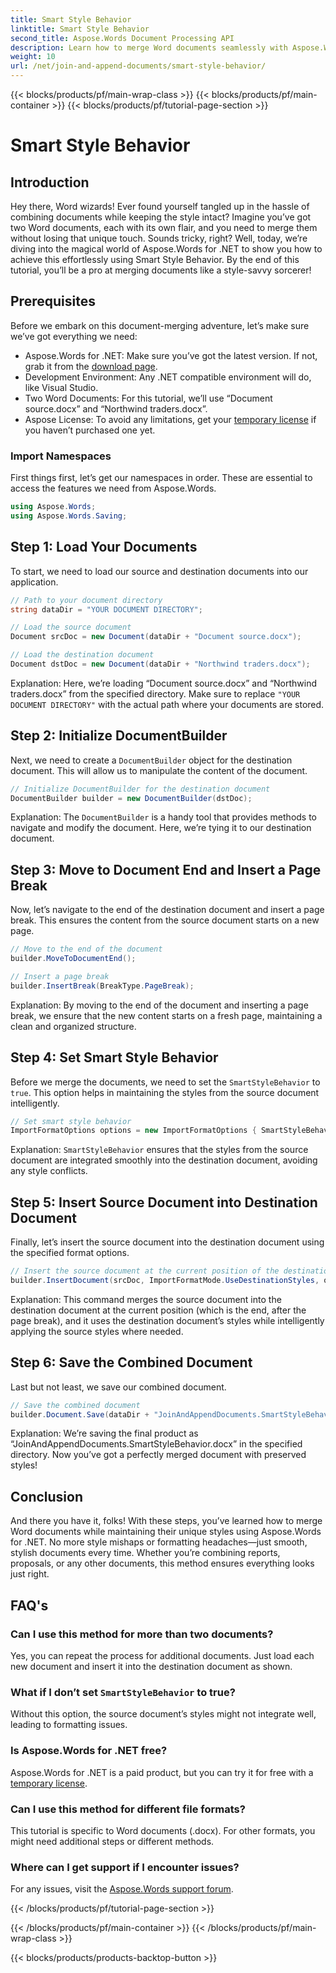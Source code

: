 ```yaml
---
title: Smart Style Behavior
linktitle: Smart Style Behavior
second_title: Aspose.Words Document Processing API
description: Learn how to merge Word documents seamlessly with Aspose.Words for .NET, preserving styles and ensuring professional results.
weight: 10
url: /net/join-and-append-documents/smart-style-behavior/
---
```


{{< blocks/products/pf/main-wrap-class >}}
{{< blocks/products/pf/main-container >}}
{{< blocks/products/pf/tutorial-page-section >}}

# Smart Style Behavior

## Introduction

Hey there, Word wizards! Ever found yourself tangled up in the hassle of combining documents while keeping the style intact? Imagine you’ve got two Word documents, each with its own flair, and you need to merge them without losing that unique touch. Sounds tricky, right? Well, today, we’re diving into the magical world of Aspose.Words for .NET to show you how to achieve this effortlessly using Smart Style Behavior. By the end of this tutorial, you’ll be a pro at merging documents like a style-savvy sorcerer!

## Prerequisites

Before we embark on this document-merging adventure, let’s make sure we’ve got everything we need:

- Aspose.Words for .NET: Make sure you’ve got the latest version. If not, grab it from the [download page](https://releases.aspose.com/words/net/).
- Development Environment: Any .NET compatible environment will do, like Visual Studio.
- Two Word Documents: For this tutorial, we’ll use “Document source.docx” and “Northwind traders.docx”.
- Aspose License: To avoid any limitations, get your [temporary license](https://purchase.aspose.com/temporary-license/) if you haven’t purchased one yet.

### Import Namespaces

First things first, let’s get our namespaces in order. These are essential to access the features we need from Aspose.Words.

```csharp
using Aspose.Words;
using Aspose.Words.Saving;
```

## Step 1: Load Your Documents

To start, we need to load our source and destination documents into our application.

```csharp
// Path to your document directory 
string dataDir = "YOUR DOCUMENT DIRECTORY";

// Load the source document
Document srcDoc = new Document(dataDir + "Document source.docx");

// Load the destination document
Document dstDoc = new Document(dataDir + "Northwind traders.docx");
```

Explanation:
Here, we’re loading “Document source.docx” and “Northwind traders.docx” from the specified directory. Make sure to replace `"YOUR DOCUMENT DIRECTORY"` with the actual path where your documents are stored.

## Step 2: Initialize DocumentBuilder

Next, we need to create a `DocumentBuilder` object for the destination document. This will allow us to manipulate the content of the document.

```csharp
// Initialize DocumentBuilder for the destination document
DocumentBuilder builder = new DocumentBuilder(dstDoc);
```

Explanation:
The `DocumentBuilder` is a handy tool that provides methods to navigate and modify the document. Here, we’re tying it to our destination document.

## Step 3: Move to Document End and Insert a Page Break

Now, let’s navigate to the end of the destination document and insert a page break. This ensures the content from the source document starts on a new page.

```csharp
// Move to the end of the document
builder.MoveToDocumentEnd();

// Insert a page break
builder.InsertBreak(BreakType.PageBreak);
```

Explanation:
By moving to the end of the document and inserting a page break, we ensure that the new content starts on a fresh page, maintaining a clean and organized structure.

## Step 4: Set Smart Style Behavior

Before we merge the documents, we need to set the `SmartStyleBehavior` to `true`. This option helps in maintaining the styles from the source document intelligently.

```csharp
// Set smart style behavior
ImportFormatOptions options = new ImportFormatOptions { SmartStyleBehavior = true };
```

Explanation:
`SmartStyleBehavior` ensures that the styles from the source document are integrated smoothly into the destination document, avoiding any style conflicts.

## Step 5: Insert Source Document into Destination Document

Finally, let’s insert the source document into the destination document using the specified format options.

```csharp
// Insert the source document at the current position of the destination document
builder.InsertDocument(srcDoc, ImportFormatMode.UseDestinationStyles, options);
```

Explanation:
This command merges the source document into the destination document at the current position (which is the end, after the page break), and it uses the destination document’s styles while intelligently applying the source styles where needed.

## Step 6: Save the Combined Document

Last but not least, we save our combined document.

```csharp
// Save the combined document
builder.Document.Save(dataDir + "JoinAndAppendDocuments.SmartStyleBehavior.docx");
```

Explanation:
We’re saving the final product as “JoinAndAppendDocuments.SmartStyleBehavior.docx” in the specified directory. Now you’ve got a perfectly merged document with preserved styles!

## Conclusion

And there you have it, folks! With these steps, you’ve learned how to merge Word documents while maintaining their unique styles using Aspose.Words for .NET. No more style mishaps or formatting headaches—just smooth, stylish documents every time. Whether you’re combining reports, proposals, or any other documents, this method ensures everything looks just right.

## FAQ's

### Can I use this method for more than two documents?
Yes, you can repeat the process for additional documents. Just load each new document and insert it into the destination document as shown.

### What if I don’t set `SmartStyleBehavior` to true?
Without this option, the source document’s styles might not integrate well, leading to formatting issues.

### Is Aspose.Words for .NET free?
Aspose.Words for .NET is a paid product, but you can try it for free with a [temporary license](https://purchase.aspose.com/temporary-license/).

### Can I use this method for different file formats?
This tutorial is specific to Word documents (.docx). For other formats, you might need additional steps or different methods.

### Where can I get support if I encounter issues?
For any issues, visit the [Aspose.Words support forum](https://forum.aspose.com/c/words/8).


{{< /blocks/products/pf/tutorial-page-section >}}

{{< /blocks/products/pf/main-container >}}
{{< /blocks/products/pf/main-wrap-class >}}

{{< blocks/products/products-backtop-button >}}
